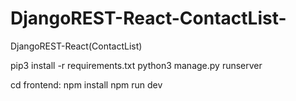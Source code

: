 # DjangoREST-React-ContactList-
DjangoREST-React(ContactList)

pip3 install -r requirements.txt
python3 manage.py runserver

cd frontend:
npm install
npm run dev

